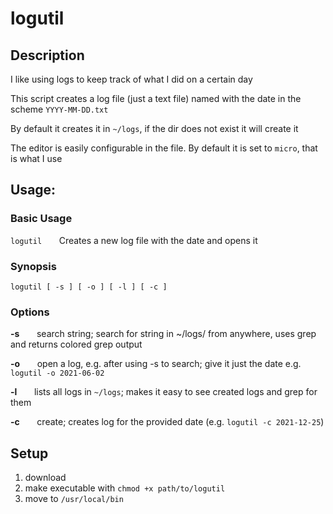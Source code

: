 # logutil

## Description

I like using logs to keep track of what I did on a certain day

This script creates a log file (just a text file) named with the date in the scheme `YYYY-MM-DD.txt`

By default it creates it in `~/logs`, if the dir does not exist it will create it

The editor is easily configurable in the file. By default it is set to `micro`, that is what I use

## Usage:

### Basic Usage

`logutil` &nbsp;  &nbsp;  &nbsp;  Creates a new log file with the date and opens it

### Synopsis

`logutil [ -s ] [ -o ] [ -l ] [ -c ]`

### Options

**-s** &nbsp;  &nbsp;  &nbsp;  search string; search for string in ~/logs/ from anywhere, uses grep and returns colored grep output

**-o** &nbsp;  &nbsp;  &nbsp;  open a log, e.g. after using -s to search; give it just the date e.g. `logutil -o 2021-06-02`

**-l** &nbsp;  &nbsp;  &nbsp;  lists all logs in `~/logs`; makes it easy to see created logs and grep for them


**-c** &nbsp;  &nbsp;  &nbsp;  create; creates log for the provided date (e.g. `logutil -c 2021-12-25`)
    
## Setup

1. download
2. make executable with `chmod +x path/to/logutil` 
3. move to `/usr/local/bin`
